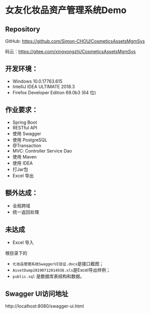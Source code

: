 # 女友化妆品资产管理系统Demo

## Repository
GitHub: https://github.com/Simon-CHOU/CosmeticsAssetsMgmSys

码云：https://gitee.com/xingyongzhi/CosmeticsAssetsMgmSys

## 开发环境：
- Windows 10.0.17763.615
- IntelliJ IDEA ULTIMATE 2018.3
- Firefox Developer Edition 69.0b3 (64 位)

## 作业要求：
- Spring Boot
- RESTful API
- 使用 Swagger
- 使用 PostgreSQL
- @Transaction
- MVC: Controller Service Dao
- 使用 Maven
- 使用 IDEA
- 打Jar包
- Excel 导出


## 额外达成：
- 全局跨域
- 统一返回处理

## 未达成
- Excel 导入


根目录下的
- `化妆品管理系统SwaggerUI验证.docx`是接口截图；
- `AssetDump20190712014938.xls`是Excel导出样例；
- `public.sql` 是数据库表结构和数据。

##  Swagger UI访问地址
http://localhost:8080/swagger-ui.html